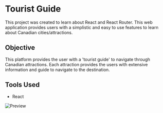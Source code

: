 # Tourist Guide

This project was created to learn about React and React Router. This web application provides users with a simplistic and easy to use features to learn about Canadian cities/attractions.

## Objective ##
This platform provides the user with a 'tourist guide' to navigate through Canadian attractions. Each attraction provides the users with extensive information and guide to navigate to the destination. 

## Tools Used ##
* React


![Preview](https://user-images.githubusercontent.com/42366823/105231169-77b96d80-5b34-11eb-8f9d-b9120b4d975d.png)
